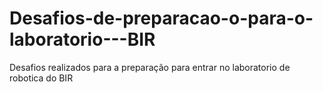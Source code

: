 # Desafios-de-preparacao-o-para-o-laboratorio---BIR
Desafios realizados para a preparação para entrar no laboratorio de robotica do BIR

